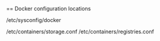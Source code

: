 == Docker configuration locations

/etc/sysconfig/docker

/etc/containers/storage.conf
/etc/containers/registries.conf
